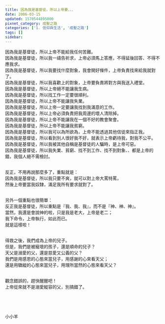 ```yaml
---
title: 因為我是基督徒，所以上帝要、、、
date: 2006-03-15
updated: 1570544895000
pixnet_category: 成聖之路
categories: ['1. 信仰與生活', '成聖之路']
tags: []
sidebar: 
---
```


<p>因為我是基督徒，所以上帝不能給我任何苦難。<br/>
因為我是基督徒，所以我一禱告祈求，上帝必須馬上答應，不得延後回答、不得不應我求。<br/>
因為我是基督徒，所以我要找什麼對象，我會開好條件，上帝負責找來給我就對了。<br/>
因為我是基督徒，所以我喜歡上的對象，上帝要負責將對方與我送入禮堂。<br/>
因為我是基督徒，所以上帝絕不能讓我生病。<br/>
因為我是基督徒，所以找工作一定要很順利。<br/>
因為我是基督徒，所以上帝不能讓我失業。<br/>
因為我是基督徒，所以上帝一定要讓我找到我滿意的工作。<br/>
因為我是基督徒，所以上帝必須負責把我周邊的壞人清除掉。<br/>
因為我是基督徒，所以上帝不能讓我在一個不好的教會聚會。<br/>
因為我是基督徒，所以上帝不能讓我貧窮。<br/>
因為我是基督徒，所以我可以為所欲為，上帝不能透過其他信徒來指正我。<br/>
因為我是基督徒，所以看到別人很好我不好，就表示上帝虧待我，對我不公平。<br/>
因為我是基督徒，所以我被其他自稱是基督徒的人騙時，是上帝可惡。<br/>
因為我是基督徒，所以我失業、貧窮、找不到工作、找不到對象、、都是上帝的錯，我個人絕不需檢討。</p>
<p><br/>
反正，不用再說那麼多了，重點就是：<br/>
因為我是基督徒，所以我只要不爽，就可以對上帝大罵特罵，<br/>
然後上帝要當我奴隸，滿足我所有要求就對了。</p>
<p><br/>
另外一個重點也很簡單：<br/>
反正我是基督徒，所以重點是『我、我、我』，而不是『神、神、神』。<br/>
當然，我還是會說神的啦，只是我是老大，上帝是老二；<br/>
我下命令，上帝執行，如此而已。<br/>
就是這樣啦！</p>
<p><br/>
得救之後，我們成為上帝的兒子。<br/>
但是，我們是被寵壞的孩子，還是順命的兒子？<br/>
天父是溺愛的父，還是慈愛又公義的父？<br/>
我們是用感恩的心態來當兒子，用感謝的心來看天父；<br/>
還是用驕縱的心態來當兒子，用理所當然的心態來看天父？</p>
<p><br/>
觀念錯誤的，趕快醒醒吧！<br/>
上帝從來就不是溺愛縱容的父，別搞錯了。</p>
<p> </p>
<p> </p>
<p>小小羊</p>

